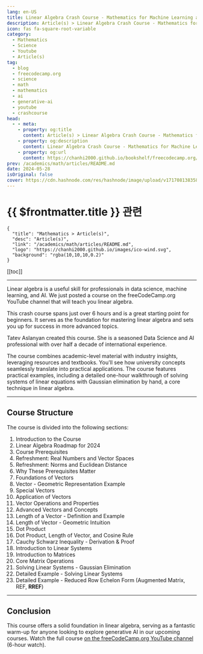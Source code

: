 ```yaml
---
lang: en-US
title: Linear Algebra Crash Course - Mathematics for Machine Learning and Generative AI
description: Article(s) > Linear Algebra Crash Course - Mathematics for Machine Learning and Generative AI
icon: fas fa-square-root-variable
category: 
  - Mathematics
  - Science
  - Youtube
  - Article(s)
tag: 
  - blog
  - freecodecamp.org
  - science
  - math
  - mathematics
  - ai
  - generative-ai
  - youtube
  - crashcourse
head:
  - - meta:
    - property: og:title
      content: Article(s) > Linear Algebra Crash Course - Mathematics for Machine Learning and Generative AI
    - property: og:description
      content: Linear Algebra Crash Course - Mathematics for Machine Learning and Generative AI
    - property: og:url
      content: https://chanhi2000.github.io/bookshelf/freecodecamp.org/linear-algebra-crash-course-mathematics-for-machine-learning-and-generative-ai.html
prev: /academics/math/articles/README.md
date: 2024-05-28
isOriginal: false
cover: https://cdn.hashnode.com/res/hashnode/image/upload/v1717081383581/17d51141-3c59-4955-9047-02936f061c51.jpeg
---
```


# {{ $frontmatter.title }} 관련

```component VPCard
{
  "title": "Mathematics > Article(s)",
  "desc": "Article(s)",
  "link": "/academics/math/articles/README.md",
  "logo": "https://chanhi2000.github.io/images/ico-wind.svg",
  "background": "rgba(10,10,10,0.2)"
}
```

[[toc]]

---

<SiteInfo
  name="Linear Algebra Crash Course - Mathematics for Machine Learning and Generative AI"
  desc="Linear algebra is a useful skill for professionals in data science, machine learning, and AI. We just posted a course on the freeCodeCamp.org YouTube channel that will teach you linear algebra. This crash course spans just over 6 hours and is a great..."
  url="https://freecodecamp.org/news/linear-algebra-crash-course-mathematics-for-machine-learning-and-generative-ai/"
  logo="https://cdn.freecodecamp.org/universal/favicons/favicon.ico"
  preview="https://cdn.hashnode.com/res/hashnode/image/upload/v1717081383581/17d51141-3c59-4955-9047-02936f061c51.jpeg"/>

Linear algebra is a useful skill for professionals in data science, machine learning, and AI. We just posted a course on the freeCodeCamp.org YouTube channel that will teach you linear algebra.

This crash course spans just over 6 hours and is a great starting point for beginners. It serves as the foundation for mastering linear algebra and sets you up for success in more advanced topics.

Tatev Aslanyan created this course. She is a seasoned Data Science and AI professional with over half a decade of international experience.

The course combines academic-level material with industry insights, leveraging resources and textbooks. You'll see how university concepts seamlessly translate into practical applications. The course features practical examples, including a detailed one-hour walkthrough of solving systems of linear equations with Gaussian elimination by hand, a core technique in linear algebra.

---

## Course Structure

The course is divided into the following sections:

1. Introduction to the Course
2. Linear Algebra Roadmap for 2024
3. Course Prerequisites
4. Refreshment: Real Numbers and Vector Spaces
5. Refreshment: Norms and Euclidean Distance
6. Why These Prerequisites Matter
7. Foundations of Vectors
8. Vector - Geometric Representation Example
9. Special Vectors
10. Application of Vectors
11. Vector Operations and Properties
12. Advanced Vectors and Concepts
13. Length of a Vector - Definition and Example
14. Length of Vector - Geometric Intuition
15. Dot Product
16. Dot Product, Length of Vector, and Cosine Rule
17. Cauchy Schwarz Inequality - Derivation & Proof
18. Introduction to Linear Systems
19. Introduction to Matrices
20. Core Matrix Operations
21. Solving Linear Systems - Gaussian Elimination
22. Detailed Example - Solving Linear Systems
23. Detailed Example - Reduced Row Echelon Form (Augmented Matrix, REF, **RREF**)

---

## Conclusion

This course offers a solid foundation in linear algebra, serving as a fantastic warm-up for anyone looking to explore generative AI in our upcoming courses. Watch the full course [<VPIcon icon="fa-brands fa-youtube"/>on the freeCodeCamp.org YouTube channel](https://youtu.be/rSjt1E9WHaQ) (6-hour watch).

<VidStack src="youtube/rSjt1E9WHaQ" />


